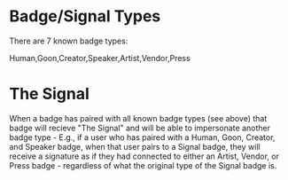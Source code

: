 # Badge/Signal Types

There are 7 known badge types:

Human,Goon,Creator,Speaker,Artist,Vendor,Press

# The Signal

When a badge has paired with all known badge types (see above) that badge will recieve "The Signal" and will be able to impersonate another badge type - E.g., if a user who has paired with a Human, Goon, Creator, and Speaker badge, when that user pairs to a Signal badge, they will receive a signature as if they had connected to either an Artist, Vendor, or Press badge - regardless of what the original type of the Signal badge is.
